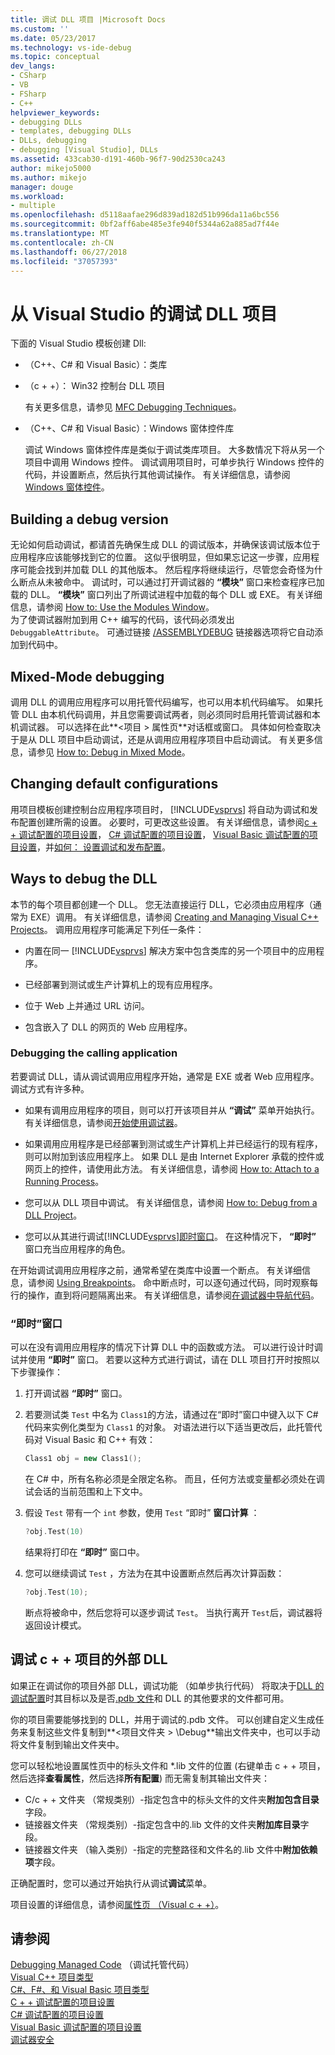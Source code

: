 ```yaml
---
title: 调试 DLL 项目 |Microsoft Docs
ms.custom: ''
ms.date: 05/23/2017
ms.technology: vs-ide-debug
ms.topic: conceptual
dev_langs:
- CSharp
- VB
- FSharp
- C++
helpviewer_keywords:
- debugging DLLs
- templates, debugging DLLs
- DLLs, debugging
- debugging [Visual Studio], DLLs
ms.assetid: 433cab30-d191-460b-96f7-90d2530ca243
author: mikejo5000
ms.author: mikejo
manager: douge
ms.workload:
- multiple
ms.openlocfilehash: d5118aafae296d839ad182d51b996da11a6bc556
ms.sourcegitcommit: 0bf2aff6abe485e3fe940f5344a62a885ad7f44e
ms.translationtype: MT
ms.contentlocale: zh-CN
ms.lasthandoff: 06/27/2018
ms.locfileid: "37057393"
---
```

# <a name="debugging-dll-projects-from-visual-studio"></a>从 Visual Studio 的调试 DLL 项目
下面的 Visual Studio 模板创建 Dll:  
  
-   （C++、C# 和 Visual Basic）：类库   

-   （c + +）： Win32 控制台 DLL 项目
  
     有关更多信息，请参见 [MFC Debugging Techniques](../debugger/mfc-debugging-techniques.md)。

-   （C++、C# 和 Visual Basic）：Windows 窗体控件库
  
     调试 Windows 窗体控件库是类似于调试类库项目。 大多数情况下将从另一个项目中调用 Windows 控件。 调试调用项目时，可单步执行 Windows 控件的代码，并设置断点，然后执行其他调试操作。 有关详细信息，请参阅 [Windows 窗体控件](/dotnet/framework/winforms/controls/index)。  

  
##  <a name="vxtskdebuggingdllprojectsbuildingadebugversion"></a> Building a debug version  
 无论如何启动调试，都请首先确保生成 DLL 的调试版本，并确保该调试版本位于应用程序应该能够找到它的位置。 这似乎很明显，但如果忘记这一步骤，应用程序可能会找到并加载 DLL 的其他版本。 然后程序将继续运行，尽管您会奇怪为什么断点从未被命中。 调试时，可以通过打开调试器的 **“模块”** 窗口来检查程序已加载的 DLL。 **“模块”** 窗口列出了所调试进程中加载的每个 DLL 或 EXE。 有关详细信息，请参阅 [How to: Use the Modules Window](../debugger/how-to-use-the-modules-window.md)。  
 为了使调试器附加到用 C++ 编写的代码，该代码必须发出 `DebuggableAttribute`。 可通过链接 [/ASSEMBLYDEBUG](/cpp/build/reference/assemblydebug-add-debuggableattribute) 链接器选项将它自动添加到代码中。  
  
##  <a name="vxtskdebuggingdllprojectsmixedmodedebugging"></a> Mixed-Mode debugging  
 调用 DLL 的调用应用程序可以用托管代码编写，也可以用本机代码编写。 如果托管 DLL 由本机代码调用，并且您需要调试两者，则必须同时启用托管调试器和本机调试器。 可以选择在此**\<项目 > 属性页**对话框或窗口。 具体如何检查取决于是从 DLL 项目中启动调试，还是从调用应用程序项目中启动调试。 有关更多信息，请参见 [How to: Debug in Mixed Mode](../debugger/how-to-debug-in-mixed-mode.md)。  
  
##  <a name="vxtskdebuggingdllprojectschangingdefaultconfigurations"></a> Changing default configurations  
 用项目模板创建控制台应用程序项目时， [!INCLUDE[vsprvs](../code-quality/includes/vsprvs_md.md)] 将自动为调试和发布配置创建所需的设置。 必要时，可更改这些设置。 有关详细信息，请参阅[c + + 调试配置的项目设置](../debugger/project-settings-for-a-cpp-debug-configuration.md)， [C# 调试配置的项目设置](../debugger/project-settings-for-csharp-debug-configurations.md)， [Visual Basic 调试配置的项目设置](../debugger/project-settings-for-a-visual-basic-debug-configuration.md)，并[如何： 设置调试和发布配置](../debugger/how-to-set-debug-and-release-configurations.md)。  
  
##  <a name="vxtskdebuggingdllprojectswaystodebugthedll"></a> Ways to debug the DLL  
 本节的每个项目都创建一个 DLL。 您无法直接运行 DLL，它必须由应用程序（通常为 EXE）调用。 有关详细信息，请参阅 [Creating and Managing Visual C++ Projects](/cpp/ide/creating-and-managing-visual-cpp-projects)。 调用应用程序可能满足下列任一条件：  
  
-   内置在同一 [!INCLUDE[vsprvs](../code-quality/includes/vsprvs_md.md)] 解决方案中包含类库的另一个项目中的应用程序。  
  
-   已经部署到测试或生产计算机上的现有应用程序。  
  
-   位于 Web 上并通过 URL 访问。  
  
-   包含嵌入了 DLL 的网页的 Web 应用程序。  
  
###  <a name="vxtskdebuggingdllprojectsthecallingapplication"></a> Debugging the calling application  
若要调试 DLL，请从调试调用应用程序开始，通常是 EXE 或者 Web 应用程序。 调试方式有许多种。  
  
-   如果有调用应用程序的项目，则可以打开该项目并从 **“调试”** 菜单开始执行。 有关详细信息，请参阅[开始使用调试器](../debugger/getting-started-with-the-debugger.md)。  
  
-   如果调用应用程序是已经部署到测试或生产计算机上并已经运行的现有程序，则可以附加到该应用程序上。 如果 DLL 是由 Internet Explorer 承载的控件或网页上的控件，请使用此方法。 有关详细信息，请参阅 [How to: Attach to a Running Process](../debugger/attach-to-running-processes-with-the-visual-studio-debugger.md)。  
  
-   您可以从 DLL 项目中调试。 有关详细信息，请参阅 [How to: Debug from a DLL Project](../debugger/how-to-debug-from-a-dll-project.md)。  
  
-   您可以从其进行调试[!INCLUDE[vsprvs](../code-quality/includes/vsprvs_md.md)][即时窗口](#vxtskdebuggingdllprojectstheimmediatewindow)。 在这种情况下， **“即时”** 窗口充当应用程序的角色。  
  
在开始调试调用应用程序之前，通常希望在类库中设置一个断点。 有关详细信息，请参阅 [Using Breakpoints](../debugger/using-breakpoints.md)。 命中断点时，可以逐句通过代码，同时观察每行的操作，直到将问题隔离出来。 有关详细信息，请参阅[在调试器中导航代码](../debugger/navigating-through-code-with-the-debugger.md)。
  
###  <a name="vxtskdebuggingdllprojectstheimmediatewindow"></a> “即时”窗口  
 可以在没有调用应用程序的情况下计算 DLL 中的函数或方法。 可以进行设计时调试并使用 **“即时”** 窗口。 若要以这种方式进行调试，请在 DLL 项目打开时按照以下步骤操作：  
  
1.  打开调试器 **“即时”** 窗口。  
  
2.  若要测试类 `Test` 中名为 `Class1`的方法，请通过在“即时”窗口中键入以下 C# 代码来实例化类型为 `Class1` 的对象。 对语法进行以下适当更改后，此托管代码对 Visual Basic 和 C++ 有效：  
  
    ```cpp
    Class1 obj = new Class1();  
    ```  
  
     在 C# 中，所有名称必须是全限定名称。 而且，任何方法或变量都必须处在调试会话的当前范围和上下文中。  
  
3.  假设 `Test` 带有一个 `int` 参数，使用 `Test` “即时” **窗口计算** ：  
  
    ```cpp
    ?obj.Test(10)  
    ```  
  
     结果将打印在 **“即时”** 窗口中。  
  
4.  您可以继续调试 `Test` ，方法为在其中设置断点然后再次计算函数：  
  
    ```cpp
    ?obj.Test(10);  
    ```  
  
     断点将被命中，然后您将可以逐步调试 `Test`。 当执行离开 `Test`后，调试器将返回设计模式。

## <a name="vxtskdebuggingdllprojectsexternal"></a> 调试 c + + 项目的外部 DLL

如果正在调试你的项目外部 DLL，调试功能 （如单步执行代码） 将取决于[DLL 的调试配置](#vxtskdebuggingdllprojectsbuildingadebugversion)时其目标以及是否[.pdb 文件](../debugger/specify-symbol-dot-pdb-and-source-files-in-the-visual-studio-debugger.md)和 DLL 的其他要求的文件都可用。

你的项目需要能够找到的 DLL，并用于调试的.pdb 文件。 可以创建自定义生成任务来复制这些文件复制到**\<项目文件夹 > \Debug**输出文件夹中，也可以手动将文件复制到输出文件夹中。

您可以轻松地设置属性页中的标头文件和 *.lib 文件的位置 (右键单击 c + + 项目，然后选择**查看属性**，然后选择**所有配置**) 而无需复制其输出文件夹：

- C/c + + 文件夹 （常规类别）-指定包含中的标头文件的文件夹**附加包含目录**字段。
- 链接器文件夹 （常规类别）-指定包含中的.lib 文件的文件夹**附加库目录**字段。 
- 链接器文件夹 （输入类别）-指定的完整路径和文件名的.lib 文件中**附加依赖项**字段。

正确配置时，您可以通过开始执行从调试**调试**菜单。

项目设置的详细信息，请参阅[属性页 （Visual c + +）](/cpp/ide/property-pages-visual-cpp)。
  
## <a name="see-also"></a>请参阅  
 [Debugging Managed Code](../debugger/debugging-managed-code.md) （调试托管代码）  
 [Visual C++ 项目类型](../debugger/debugging-preparation-visual-cpp-project-types.md)   
 [C#、F#、和 Visual Basic 项目类型](../debugger/debugging-preparation-csharp-f-hash-and-visual-basic-project-types.md)   
 [C + + 调试配置的项目设置](../debugger/project-settings-for-a-cpp-debug-configuration.md)   
 [C# 调试配置的项目设置](../debugger/project-settings-for-csharp-debug-configurations.md)   
 [Visual Basic 调试配置的项目设置](../debugger/project-settings-for-a-visual-basic-debug-configuration.md)   
 [调试器安全](../debugger/debugger-security.md)
